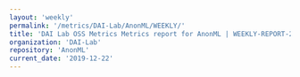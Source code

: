 ```yaml
---
layout: 'weekly'
permalink: '/metrics/DAI-Lab/AnonML/WEEKLY/'
title: 'DAI Lab OSS Metrics Metrics report for AnonML | WEEKLY-REPORT-2019-12-22'
organization: 'DAI-Lab'
repository: 'AnonML'
current_date: '2019-12-22'
---
```

